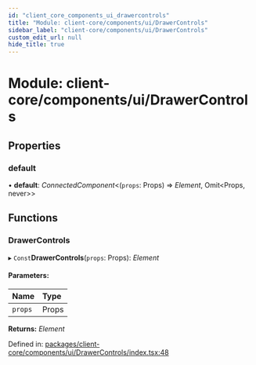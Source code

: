 ```yaml
---
id: "client_core_components_ui_drawercontrols"
title: "Module: client-core/components/ui/DrawerControls"
sidebar_label: "client-core/components/ui/DrawerControls"
custom_edit_url: null
hide_title: true
---
```


# Module: client-core/components/ui/DrawerControls

## Properties

### default

• **default**: *ConnectedComponent*<(`props`: Props) => *Element*, Omit<Props, never\>\>

## Functions

### DrawerControls

▸ `Const`**DrawerControls**(`props`: Props): *Element*

#### Parameters:

Name | Type |
:------ | :------ |
`props` | Props |

**Returns:** *Element*

Defined in: [packages/client-core/components/ui/DrawerControls/index.tsx:48](https://github.com/xr3ngine/xr3ngine/blob/5c3dcaef1/packages/client-core/components/ui/DrawerControls/index.tsx#L48)
